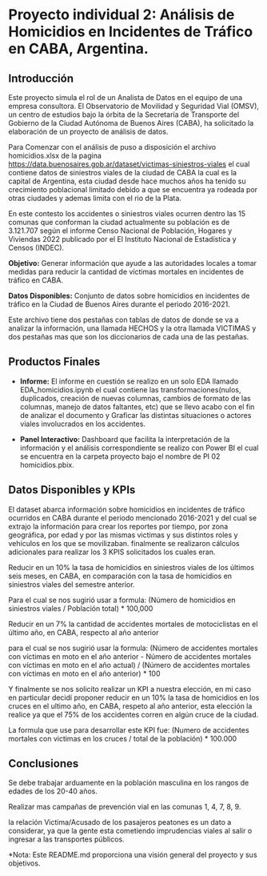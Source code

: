 # Proyecto individual 2: Análisis de Homicidios en Incidentes de Tráfico en CABA, Argentina.

## Introducción

Este proyecto simula el rol de un Analista de Datos en el equipo de una empresa consultora. El Observatorio de Movilidad y Seguridad Vial (OMSV), un centro de estudios bajo la órbita de la Secretaría de Transporte del Gobierno de la Ciudad Autónoma de Buenos Aires (CABA), ha solicitado la elaboración de un proyecto de análisis de datos.

Para Comenzar con el análisis de puso a disposición el archivo homicidios.xlsx de la pagina https://data.buenosaires.gob.ar/dataset/victimas-siniestros-viales el cual contiene datos de siniestros viales de la ciudad de CABA la cual es la capital de Argentina, esta ciudad desde hace muchos años ha tenido su crecimiento poblacional limitado debido a que se encuentra ya rodeada por otras ciudades y ademas limita con el rio de la Plata.

En este contesto los accidentes o siniestros viales ocurren dentro las 15 comunas que conforman la ciudad actualmente su población es de 3.121.707 según el informe Censo Nacional de Población, Hogares y Viviendas 2022 publicado por el El Instituto Nacional de Estadística y Censos (INDEC).

**Objetivo:** Generar información que ayude a las autoridades locales a tomar medidas para reducir la cantidad de víctimas mortales en incidentes de tráfico en CABA.

**Datos Disponibles:** Conjunto de datos sobre homicidios en incidentes de tráfico en la Ciudad de Buenos Aires durante el periodo 2016-2021.

Este archivo tiene dos pestañas con tablas de datos de donde se va a analizar la información, una llamada HECHOS y la otra llamada VICTIMAS y dos pestañas mas que son los diccionarios de cada una de las pestañas.

## Productos Finales

- **Informe:** El informe en cuestión se realizo en un solo EDA llamado EDA_homicidios.ipynb el cual contiene las transformaciones(nulos, duplicados, creación de nuevas columnas, cambios de formato de las columnas, manejo de datos faltantes, etc) que se llevo acabo con el fin de analizar el documento y Graficar las distintas situaciones o actores viales involucrados en los accidentes.

- **Panel Interactivo:** Dashboard que facilita la interpretación de la información y el análisis correspondiente se realizo con Power BI el cual se encuentra en la carpeta proyecto bajo el nombre de PI 02 homicidios.pbix.

## Datos Disponibles y KPIs

El dataset abarca información sobre homicidios en incidentes de tráfico ocurridos en CABA durante el periodo mencionado 2016-2021 y del cual se extrajo la información para crear los reportes por tiempo, por zona geográfica, por edad y por las mismas victimas y sus distintos roles y vehículos en los que se movilizaban. finalmente se realizaron cálculos adicionales para realizar los 3 KPIS solicitados los cuales eran.

Reducir en un 10% la tasa de homicidios en siniestros viales de los últimos seis meses, en CABA, en comparación con la tasa de homicidios en siniestros viales del semestre anterior.

Para el cual se nos sugirió usar a formula:
(Número de homicidios en siniestros viales / Población total) * 100,000

Reducir en un 7% la cantidad de accidentes mortales de motociclistas en el último año, en CABA, respecto al año anterior

para el cual se nos sugirió usar la formula:
(Número de accidentes mortales con víctimas en moto en el año anterior - Número de accidentes mortales con víctimas en moto en el año actual) / (Número de accidentes mortales con víctimas en moto en el año anterior) * 100

Y finalmente se nos solicito realizar un KPI a nuestra elección, en mi caso en particular decidí proponer reducir en un 10% la tasa de homicidios en los cruces en el ultimo año, en CABA, respeto al año anterior, esta elección la realice ya que el 75% de los accidentes corren en algún cruce de la ciudad. 

La formula que use para desarrollar este KPI fue:
(Numero de accidentes mortales con victimas en los cruces / total de la población) * 100.000

## Conclusiones

Se debe trabajar arduamente en la población masculina en los rangos de edades de los 20-40 años.

Realizar mas campañas de prevención vial en las comunas 1, 4, 7, 8, 9.

la relación Victima/Acusado de los pasajeros peatones es un dato a considerar, ya que la gente esta cometiendo imprudencias viales al salir o ingresar a las transportes públicos.


*Nota: Este README.md proporciona una visión general del proyecto y sus objetivos.
